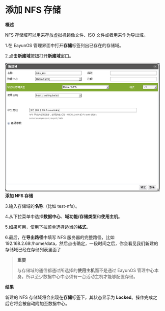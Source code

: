 # 添加 NFS 存储

**概述**

NFS 存储域可以用来存放虚拟机镜像文件、ISO 文件或者用来作为导出域。

1.在 EayunOS 管理界面中打开**存储**标签列出已存在的存储域。

2.点击**新建域**按钮打开**新建域**窗口。

![添加 NFS 存储](../images/storage-add-nfs.png)</br>
**添加 NFS 存储**

3.输入存储域的**名称**（比如 test-nfs）。

4.从下拉菜单中选择**数据中心**、**域功能/存储类型**和**使用主机**。

5.如果可用，使用下拉菜单选择适当的**格式**。

6.最后，在**导出路径**中填写 NFS 服务器的完整路径，比如
192.168.2.69:/home/data，然后点击确定，一段时间之后，你会看见我们新建的存储域已经在存储列表里面了

> **重要**
>
> 与存储域的通信都通过所选择的**使用主机**而不是通过 EayunOS
> 管理中心本身。所以至少数据中心中必须有一台活动主机才能够配置存储。

**结果**

新建的 NFS 存储域将会出现在**存储**标签下，其状态显示为
**Locked**。操作完成之后它将会被自动附加至数据中心。

